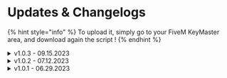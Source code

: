 # Updates & Changelogs

{% hint style="info" %}
To upload it, simply go to your FiveM KeyMaster area, and download again the script !
{% endhint %}

<details>

<summary>v1.0.3 - 09.15.2023</summary>

FIX > Improved time synchronization between different players\
FIX > The /changeTime command now actually changes the in-game time.

</details>

<details>

<summary>v1.0.2 - 07.12.2023</summary>

FIX > Improved time synchronization when arriving at the server

</details>

<details>

<summary>v1.0.1 - 06.29.2023</summary>

FIX > Improved time synchronization when arriving at the server

</details>

